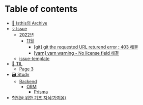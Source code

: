 # Table of contents

- [👻 Isthis의 Archive](README.md)
- [💡 Issue](issue/README.md)
  - [2022년](issue/page-2.md)
    - [11월](issue/2022/11/README.md)
      - [\[git\] git the requested URL returend error : 403 해결](issue/2022년/11월/git-git-the-requested-url-returend-error-403.md)
      - [\[yarn\] yarn warning - No license field 해결](issue/2022년/11월/yarn-warn-no-license-field.md)
  - [issue-template](issue/issue-template.md)
- [📖 TIL](til/README.md)
  - [Page 3](til/page-3.md)
- [🗃 Study](study/README.md)
  - [Backend](<README (1).md>)
    - [ORM](study/backend/orm/README.md)
      - [Prisma](study/backend/orm/prisma.md)
- [협업을 위한 기초 지식(가져옴)](<협업을 위한 기초 지식(가져옴).md>)

